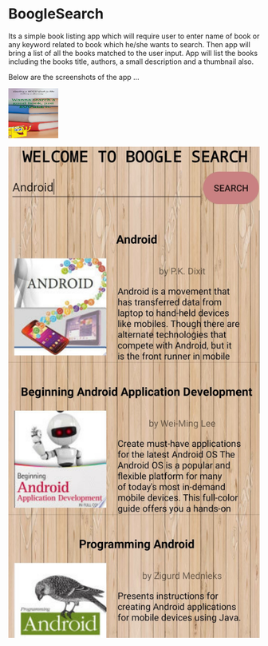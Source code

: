# BoogleSearch
Its a simple book listing app which will require user to enter name of book or any keyword related to 
book which he/she wants to search. Then app will bring a list of all the books matched to the user input. 
App will list the books including the books title, authors, a small description and a thumbnail also.

Below are the screenshots of the app ...

<img src="https://github.com/hvg2416/BoogleSearch/blob/master/Screenshot_1.jpg" width="100" height="100">

![Screen Shot 2](https://github.com/hvg2416/BoogleSearch/blob/master/Screenshot_2.jpg)
